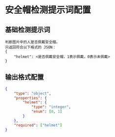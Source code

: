 # 安全帽检测提示词配置

## 基础检测提示词

```prompt
判断图片中的人是否佩戴安全帽。
只返回符合以下格式的 JSON：
{
    "helmet": <是否佩戴安全帽，1表示佩戴，0表示未佩戴>
}
```

## 输出格式配置

```json
{
    "type": "object",
    "properties": {
        "helmet": {
            "type": "integer",
            "enum": [0, 1]
        }
    },
    "required": ["helmet"]
}
```
